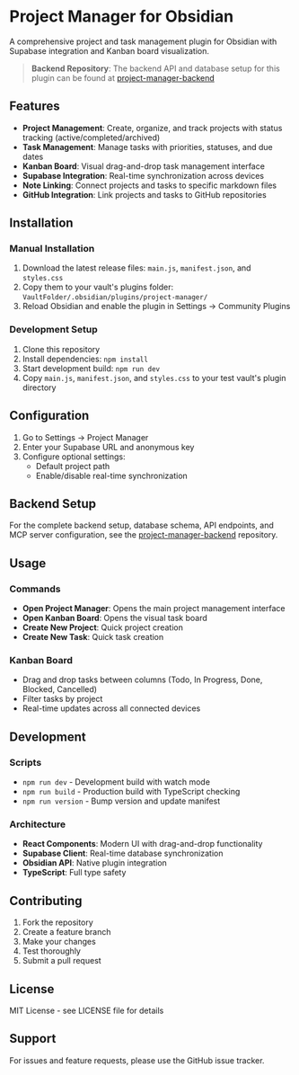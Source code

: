 # Project Manager for Obsidian

A comprehensive project and task management plugin for Obsidian with Supabase integration and Kanban board visualization.

> **Backend Repository**: The backend API and database setup for this plugin can be found at [project-manager-backend](https://github.com/aaelfe/project-manager-backend)

## Features

- **Project Management**: Create, organize, and track projects with status tracking (active/completed/archived)
- **Task Management**: Manage tasks with priorities, statuses, and due dates
- **Kanban Board**: Visual drag-and-drop task management interface
- **Supabase Integration**: Real-time synchronization across devices
- **Note Linking**: Connect projects and tasks to specific markdown files
- **GitHub Integration**: Link projects and tasks to GitHub repositories

## Installation

### Manual Installation

1. Download the latest release files: `main.js`, `manifest.json`, and `styles.css`
2. Copy them to your vault's plugins folder: `VaultFolder/.obsidian/plugins/project-manager/`
3. Reload Obsidian and enable the plugin in Settings → Community Plugins

### Development Setup

1. Clone this repository
2. Install dependencies: `npm install`
3. Start development build: `npm run dev`
4. Copy `main.js`, `manifest.json`, and `styles.css` to your test vault's plugin directory

## Configuration

1. Go to Settings → Project Manager
2. Enter your Supabase URL and anonymous key
3. Configure optional settings:
   - Default project path
   - Enable/disable real-time synchronization

## Backend Setup

For the complete backend setup, database schema, API endpoints, and MCP server configuration, see the [project-manager-backend](https://github.com/aaelfe/project-manager-backend) repository.

## Usage

### Commands
- **Open Project Manager**: Opens the main project management interface
- **Open Kanban Board**: Opens the visual task board
- **Create New Project**: Quick project creation
- **Create New Task**: Quick task creation

### Kanban Board
- Drag and drop tasks between columns (Todo, In Progress, Done, Blocked, Cancelled)
- Filter tasks by project
- Real-time updates across all connected devices

## Development

### Scripts
- `npm run dev` - Development build with watch mode
- `npm run build` - Production build with TypeScript checking
- `npm run version` - Bump version and update manifest

### Architecture
- **React Components**: Modern UI with drag-and-drop functionality
- **Supabase Client**: Real-time database synchronization
- **Obsidian API**: Native plugin integration
- **TypeScript**: Full type safety

## Contributing

1. Fork the repository
2. Create a feature branch
3. Make your changes
4. Test thoroughly
5. Submit a pull request

## License

MIT License - see LICENSE file for details

## Support

For issues and feature requests, please use the GitHub issue tracker.